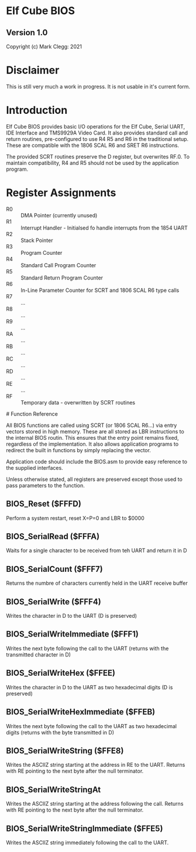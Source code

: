 # Elf Cube BIOS

## Version 1.0

Copyright (c) Mark Clegg: 2021

# Disclaimer

This is still very much a work in progress. It is not usable in it's current form.

# Introduction

Elf Cube BIOS provides basic I/O operations for the Elf Cube, Serial UART, IDE Interface and TMS9929A Video Card. It also provides standard call and return routines, pre-configured to use R4 R5 and R6 in the traditional setup. These are compatible with the 1806 SCAL R6 and SRET R6 instructions.

The provided SCRT routines preserve the D register, but overwrites RF.0. To maintain compatibility, R4 and R5 should not be used by the application program.

# Register Assignments

<dl>
<dt>R0</dt><dd>DMA Pointer (currently unused)</dd>
<dt>R1</dt><dd>Interrupt Handler - Initialsed fo handle interrupts from the 1854 UART</dd>
<dt>R2</dt><dd>Stack Pointer</dd>
<dt>R3</dt><dd>Program Counter</dd>
<dt>R4</dt><dd>Standard Call Program Counter</dd>
<dt>R5</dt><dd>Standard Return Program Counter</dd>
<dt>R6</dt><dd>In-Line Parameter Counter for SCRT and 1806 SCAL R6 type calls</dd>
<dt>R7</dt><dd>...</dd>
<dt>R8</dt><dd>...</dd>
<dt>R9</dt><dd>...</dd>
<dt>RA</dt><dd>...</dd>
<dt>RB</dt><dd>...</dd>
<dt>RC</dt><dd>...</dd>
<dt>RD</dt><dd>...</dd>
<dt>RE</dt><dd>...</dd>
<dt>RF</dt><dd>Temporary data - overwritten by SCRT routines</dd>
</dl>
# Function Reference

All BIOS functions are called using SCRT (or 1806 SCAL R6...) via entry vectors stored in high memory. These are all stored as LBR instructions to the internal BIOS routin. This ensures that the entry point remains fixed, regardless of the implementation. It also allows application programs to redirect the built in functions by simply replacing the vector.

Application code should include the BIOS.asm to provide easy reference to the supplied interfaces.

Unless otherwise stated, all registers are preserved except those used to pass parameters to the function.

## BIOS_Reset ($FFFD)

Perform a system restart, reset X=P=0 and LBR to $0000

## BIOS_SerialRead ($FFFA)

Waits for a single character to be received from teh UART and return it in D

## BIOS_SerialCount ($FFF7)

Returns the numbre of characters currently held in the UART receive buffer

## BIOS_SerialWrite ($FFF4)

Writes the character in D to the UART (D is preserved)

## BIOS_SerialWriteImmediate ($FFF1)

Writes the next byte following the call to the UART (returns with the transmitted character in D)

## BIOS_SerialWriteHex ($FFEE)

Writes the character in D to the UART as two hexadecimal digits (D is preserved)

## BIOS_SerialWriteHexImmediate ($FFEB)

Writes the next byte following the call to the UART as two hexadecimal digits (returns with the byte transmitted in D)

## BIOS_SerialWriteString ($FFE8)

Writes the ASCIIZ string starting at the address in RE to the UART. Returns with RE pointing to the next byte after the null terminator.

## BIOS_SerialWriteStringAt

Writes the ASCIIZ string starting at the address following the call. Returns with RE pointing to the next byte after the null terminator.

## BIOS_SerialWriteStringImmediate ($FFE5)

Writes the ASCIIZ string immediately following the call to the UART.
